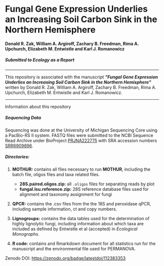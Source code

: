 # Fungal Gene Expression Underlies an Increasing Soil Carbon Sink in the Northern Hemisphere


#### Donald R. Zak, William A. Argiroff, Zachary B. Freedman, Rima A. Upchurch, Elizabeth M. Entwistle and Karl J. Romanowicz



##### Submitted to ***Ecology*** as a Report

***************

This repository is associated with the manuscript ***"Fungal Gene Expression Underlies an Increasing Soil Carbon Sink in the Northern Hemisphere"*** written by Donald R. Zak, William A. Argiroff, Zachary B. Freedman, Rima A. Upchurch, Elizabeth M. Entwistle and Karl J. Romanowicz.

***************
Information about this repository

##### **Sequencing Data**
Sequencing was done at the University of Michigan Sequencing Core using a PacBio-RS II system. FASTQ files were submitted to the NCBI Sequence Read Archive under BioProject [PRJNA222775](http://www.ncbi.nlm.nih.gov/bioproject/PRJNA222775) with SRA accession numbers [SRR6909896](https://www.ncbi.nlm.nih.gov/sra/SRR6909896[accn]).

##### **Directories:**
1. **MOTHUR:** contains all files necessary to run **MOTHUR**, including the batch file, oligos files and taxa related files. 
	- **28S.paired.oligos.zip:** all `.oligos` files for separating reads by plot
	- **fungal.lsu.reference.zip:** 28S reference database files used for alignment and taxonomy assignment for fungi

2. **QPCR:** contains the .csv files from the the 18S and peroxidase qPCR, including sample information, ct and copy numbers.

3. **Lignogroups:** contains the data tables used for the determination of highly lignolytic fungi, including information about which taxa are included as defined by Entwistle et al (accepted) in *Ecological Monographs*.

4. **R code:** contains and Rmarkdown document for all statistics run for the manuscript and the environmental file used for PERMANOVA.

Zenodo DOI: https://zenodo.org/badge/latestdoi/112383353
